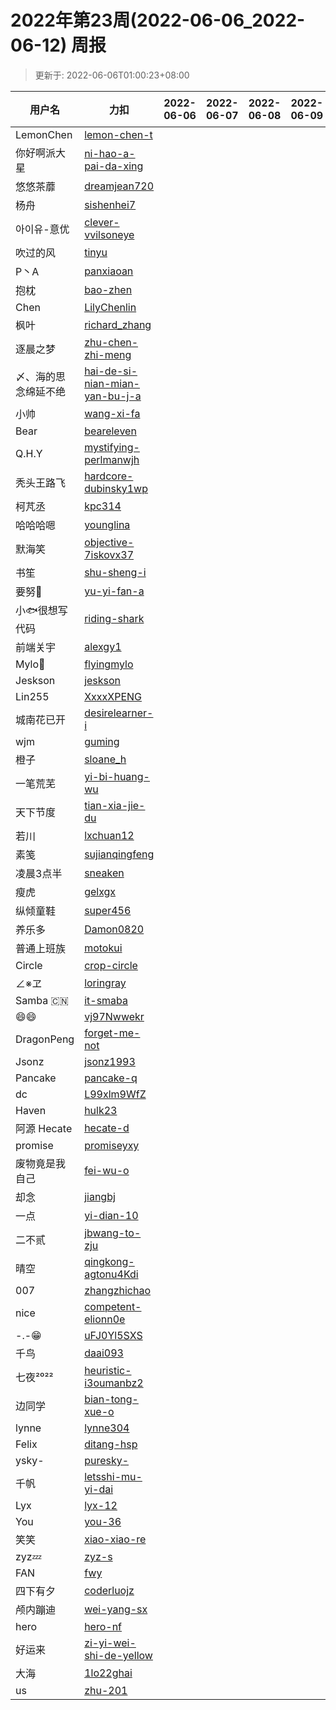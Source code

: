 
# 2022年第23周(2022-06-06_2022-06-12) 周报

> 更新于: 2022-06-06T01:00:23+08:00

| 用户名 | 力扣 |  2022-06-06|2022-06-07|2022-06-08|2022-06-09|2022-06-10|2022-06-11|2022-06-12  | 总计 | 排名 |
| ---- | ---- |    ---- | ---- | ---- | ---- | ---- | ---- | ----   | ---- | ---- |
|LemonChen|[lemon-chen-t](https://leetcode.cn/u/lemon-chen-t/)||||||||0|1|
|你好啊派大星|[ni-hao-a-pai-da-xing](https://leetcode.cn/u/ni-hao-a-pai-da-xing/)||||||||0|1|
|悠悠茶蘼|[dreamjean720](https://leetcode.cn/u/dreamjean720/)||||||||0|1|
|杨舟|[sishenhei7](https://leetcode.cn/u/sishenhei7/)||||||||0|1|
|아이유-意优|[clever-vvilsoneye](https://leetcode.cn/u/clever-vvilsoneye/)||||||||0|1|
|吹过的风|[tinyu](https://leetcode.cn/u/tinyu/)||||||||0|1|
|P丶A|[panxiaoan](https://leetcode.cn/u/panxiaoan/)||||||||0|1|
|抱枕|[bao-zhen](https://leetcode.cn/u/bao-zhen/)||||||||0|1|
|Chen|[LilyChenlin](https://leetcode.cn/u/LilyChenlin/)||||||||0|1|
|枫叶|[richard_zhang](https://leetcode.cn/u/richard_zhang/)||||||||0|1|
|逐晨之梦|[zhu-chen-zhi-meng](https://leetcode.cn/u/zhu-chen-zhi-meng/)||||||||0|1|
|〆、海的思念绵延不绝|[hai-de-si-nian-mian-yan-bu-j-a](https://leetcode.cn/u/hai-de-si-nian-mian-yan-bu-j-a/)||||||||0|1|
|小帅|[wang-xi-fa](https://leetcode.cn/u/wang-xi-fa/)||||||||0|1|
|Bear|[beareleven](https://leetcode.cn/u/beareleven/)||||||||0|1|
|Q.H.Y|[mystifying-perlmanwjh](https://leetcode.cn/u/mystifying-perlmanwjh/)||||||||0|1|
|秃头王路飞|[hardcore-dubinsky1wp](https://leetcode.cn/u/hardcore-dubinsky1wp/)||||||||0|1|
|柯芃丞|[kpc314](https://leetcode.cn/u/kpc314/)||||||||0|1|
|哈哈哈嗯|[younglina](https://leetcode.cn/u/younglina/)||||||||0|1|
|默海笑|[objective-7iskovx37](https://leetcode.cn/u/objective-7iskovx37/)||||||||0|1|
|书笙|[shu-sheng-i](https://leetcode.cn/u/shu-sheng-i/)||||||||0|1|
|要努🌰|[yu-yi-fan-a](https://leetcode.cn/u/yu-yi-fan-a/)||||||||0|1|
|小🐟很想写代码|[riding-shark](https://leetcode.cn/u/riding-shark/)||||||||0|1|
|前端关宇|[alexgy1](https://leetcode.com/u/alexgy1/)||||||||0|1|
|Mylo🐘|[flyingmylo](https://leetcode.cn/u/flyingmylo/)||||||||0|1|
|Jeskson|[jeskson](https://leetcode.cn/u/jeskson/)||||||||0|1|
|Lin255|[XxxxXPENG](https://leetcode.cn/u/XxxxXPENG/)||||||||0|1|
|城南花已开|[desirelearner-i](https://leetcode.cn/u/desirelearner-i/)||||||||0|1|
|wjm|[guming](https://leetcode.cn/u/guming/)||||||||0|1|
|橙子|[sloane_h](https://leetcode.cn/u/sloane_h/)||||||||0|1|
|一笔荒芜|[yi-bi-huang-wu](https://leetcode.cn/u/yi-bi-huang-wu/)||||||||0|1|
|天下节度|[tian-xia-jie-du](https://leetcode.cn/u/tian-xia-jie-du/)||||||||0|1|
|若川|[lxchuan12](https://leetcode.cn/u/lxchuan12/)||||||||0|1|
|素笺|[sujianqingfeng](https://leetcode.cn/u/sujianqingfeng/)||||||||0|1|
|凌晨3点半|[sneaken](https://leetcode.cn/u/sneaken/)||||||||0|1|
|瘦虎|[gelxgx](https://leetcode.cn/u/gelxgx/)||||||||0|1|
|纵倾童鞋|[super456](https://leetcode.cn/u/super456/)||||||||0|1|
|养乐多|[Damon0820](https://leetcode.com/u/Damon0820/)||||||||0|1|
|普通上班族|[motokui](https://leetcode.cn/u/motokui/)||||||||0|1|
|Circle|[crop-circle](https://leetcode.cn/u/crop-circle/)||||||||0|1|
|∠※ヱ|[loringray](https://leetcode.cn/u/loringray/)||||||||0|1|
|Samba 🇨🇳|[it-smaba](https://leetcode.cn/u/it-smaba/)||||||||0|1|
|😄😄|[vj97Nwwekr](https://leetcode.cn/u/vj97Nwwekr/)||||||||0|1|
|DragonPeng|[forget-me-not](https://leetcode.cn/u/forget-me-not/)||||||||0|1|
|Jsonz|[jsonz1993](https://leetcode.cn/u/jsonz1993/)||||||||0|1|
|Pancake|[pancake-q](https://leetcode.cn/u/pancake-q/)||||||||0|1|
|dc|[L99xlm9WfZ](https://leetcode.cn/u/L99xlm9WfZ/)||||||||0|1|
|Haven|[hulk23](https://leetcode.cn/u/hulk23/)||||||||0|1|
|阿源 Hecate|[hecate-d](https://leetcode.cn/u/hecate-d/)||||||||0|1|
|promise|[promiseyxy](https://leetcode.cn/u/promiseyxy/)||||||||0|1|
|废物竟是我自己|[fei-wu-o](https://leetcode.cn/u/fei-wu-o/)||||||||0|1|
|却念|[jiangbj](https://leetcode.cn/u/jiangbj/)||||||||0|1|
|一点|[yi-dian-10](https://leetcode.cn/u/yi-dian-10/)||||||||0|1|
|二不贰|[jbwang-to-zju](https://leetcode.cn/u/jbwang-to-zju/)||||||||0|1|
|晴空|[qingkong-agtonu4Kdi](https://leetcode.cn/u/qingkong-agtonu4Kdi/)||||||||0|1|
|007|[zhangzhichao](https://leetcode.cn/u/zhangzhichao/)||||||||0|1|
|nice|[competent-elionn0e](https://leetcode.cn/u/competent-elionn0e/)||||||||0|1|
|-.-😁|[uFJ0Yl5SXS](https://leetcode.cn/u/uFJ0Yl5SXS/)||||||||0|1|
|千鸟|[daai093](https://leetcode.cn/u/daai093/)||||||||0|1|
|七夜²⁰²²|[heuristic-i3oumanbz2](https://leetcode.cn/u/heuristic-i3oumanbz2/)||||||||0|1|
|边同学|[bian-tong-xue-o](https://leetcode.cn/u/bian-tong-xue-o/)||||||||0|1|
|lynne|[lynne304](https://leetcode.cn/u/lynne304/)||||||||0|1|
|Felix|[ditang-hsp](https://leetcode.cn/u/ditang-hsp/)||||||||0|1|
|ysky-|[puresky-](https://leetcode.cn/u/puresky-/)||||||||0|1|
|千帆|[letsshi-mu-yi-dai](https://leetcode.cn/u/letsshi-mu-yi-dai/)||||||||0|1|
|Lyx|[lyx-12](https://leetcode.cn/u/lyx-12/)||||||||0|1|
|You|[you-36](https://leetcode.cn/u/you-36/)||||||||0|1|
|笑笑|[xiao-xiao-re](https://leetcode.cn/u/xiao-xiao-re/)||||||||0|1|
|zyz💤|[zyz-s](https://leetcode.cn/u/zyz-s/)||||||||0|1|
|FAN|[fwy](https://leetcode.cn/u/fwy/)||||||||0|1|
|四下有夕|[coderluojz](https://leetcode.cn/u/coderluojz/)||||||||0|1|
|颅内蹦迪|[wei-yang-sx](https://leetcode.cn/u/wei-yang-sx/)||||||||0|1|
|hero|[hero-nf](https://leetcode.cn/u/hero-nf/)||||||||0|1|
|好运来|[zi-yi-wei-shi-de-yellow](https://leetcode.cn/u/zi-yi-wei-shi-de-yellow/)||||||||0|1|
|大海|[1lo22ghai](https://leetcode.cn/u/1lo22ghai/)||||||||0|1|
|us|[zhu-201](https://leetcode.cn/u/zhu-201/)||||||||0|1|
    